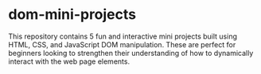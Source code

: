# dom-mini-projects
This repository contains 5 fun and interactive mini projects built using HTML, CSS, and JavaScript DOM manipulation. These are perfect for beginners looking to strengthen their understanding of how to dynamically interact with the web page elements.
